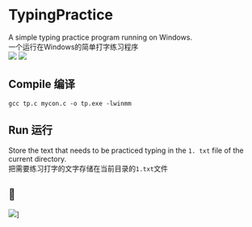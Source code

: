 # TypingPractice
A simple typing practice program running on Windows.  
一个运行在Windows的简单打字练习程序  
![](https://img.shields.io/badge/Windows-10/8/7/Vista-blue)
![](https://img.shields.io/badge/GCC-4.9.2-green)
## Compile 编译
```
gcc tp.c mycon.c -o tp.exe -lwinmm
```
## Run 运行
Store the text that needs to be practiced typing in the `1. txt` file of the current directory.  
把需要练习打字的文字存储在当前目录的`1.txt`文件
## :link:
<a href="https://github.com/iamzhz/mycon/">![](https://img.shields.io/badge/iamzhz-mycon-red)]</a>
